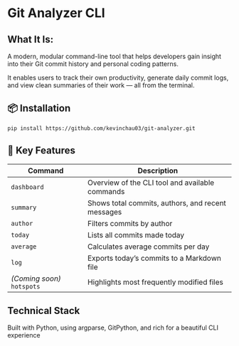 # Git Analyzer CLI

## What It Is:

A modern, modular command-line tool that helps developers gain insight into their Git commit history and personal coding patterns.

It enables users to track their own productivity, generate daily commit logs, and view clean summaries of their work — all from the terminal.


## 📦 Installation

```bash
pip install https://github.com/kevinchau03/git-analyzer.git
```

## 🚀 Key Features

| Command                    | Description                                       |
| -------------------------- | ------------------------------------------------- |
| `dashboard`                | Overview of the CLI tool and available commands   |
| `summary`                  | Shows total commits, authors, and recent messages |
| `author`                   | Filters commits by author                         |
| `today`                    | Lists all commits made today                      |
| `average`                  | Calculates average commits per day                |
| `log`                      | Exports today’s commits to a Markdown file        |
| *(Coming soon)* `hotspots` | Highlights most frequently modified files         |

## Technical Stack

Built with Python, using argparse, GitPython, and rich for a beautiful CLI experience